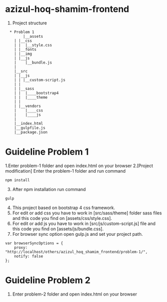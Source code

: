 # azizul-hoq-shamim-frontend

1. Project structure
```
  * Problem 1
        |__assets
	| |__css
	| |  |__style.css
	| |__fonts
	| |__img
	| |__js
	|    |__bundle.js
	|
	|__src
	| |__js
	| | |__custom-script.js
	| |
	| |__sass
	| |  |____bootstrap4
	| |  |____theme
	| |  
	| |__vendors
	|    |____css
	|    |____js
	|
	|__index.html
	|__gulpfile.js
	|__package.json
```
# Guideline Problem 1
1.Enter problem-1 folder and open index.html on your browser
2.[Project modification] Enter the problem-1 folder and run command
```
npm install
```
3. After npm installation run command
```
gulp
```
4. This project based on bootstrap 4 css framework.
5. For edit or add css you have to work in [src/sass/theme] folder sass files and this code you find on [assets/css/style.css].
6. For edit or add js you have to work in [src/js/custom-script.js] file and this code you find on [assets/js/bundle.css].
7. For browser sync option open gulp.js and set your project path.
```
var browserSyncOptions = {
    proxy: "http://localhost/others/azizul_hoq_shamim_frontend/problem-1/",
    notify: false
};
```
# Guideline Problem 2
1. Enter problem-2 folder and open index.html on your browser
